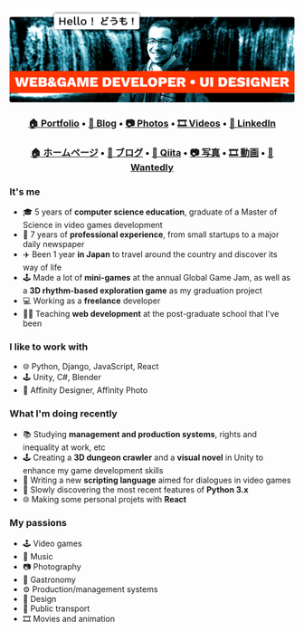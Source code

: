 ![Header](header.png)

<h3 align="center"><b><a href="https://michaelhubert.me/">🏠 Portfolio</a></b> • <b><a href="https://blog.michaelhubert.me/">📰 Blog</a></b> • <b><a href="https://www.flickr.com/people/komanaki/">📷 Photos</a></b> • <b><a href="https://vimeo.com/michaelhubert">🎞️ Videos</a></b> • <b><a href="https://www.linkedin.com/in/michaelhubertme/">👔 LinkedIn</a></b></h3>
<h3 align="center"><b><a href="https://michaelhubert.me/jp/">🏠 ホームページ</a></b> • <b><a href="https://blog.michaelhubert.me/">📰 ブログ</a></b> • <b><a href="https://qiita.com/komanaki">📰 Qiita</a></b> • <b><a href="https://www.flickr.com/people/komanaki/">📷 写真</a></b> • <b><a href="https://vimeo.com/michaelhubert">🎞️ 動画</a></b> • <b><a href="https://www.wantedly.com/id/michaelhubert">👔 Wantedly</a></b></h3>

### It's me

* 🎓 5 years of **computer science education**, graduate of a Master of Science in video games development
* 🏢 7 years of **professional experience**, from small startups to a major daily newspaper
* ✈️ Been 1 year **in Japan** to travel around the country and discover its way of life
* 🕹️ Made a lot of **mini-games** at the annual Global Game Jam, as well as a **3D rhythm-based exploration game** as my graduation project
* 💻 Working as a **freelance** developer
* 👨‍🏫 Teaching **web development** at the post-graduate school that I've been

### I like to work with

* 🌐 Python, Django, JavaScript, React
* 🕹️ Unity, C#, Blender
* 🎨 Affinity Designer, Affinity Photo

### What I'm doing recently

* 📚 Studying **management and production systems**, rights and inequality at work, etc
* 🕹️ Creating a **3D dungeon crawler** and a **visual novel** in Unity to enhance my game development skills
* 💬 Writing a new **scripting language** aimed for dialogues in video games
* 🐍 Slowly discovering the most recent features of **Python 3.x**
* 🌐 Making some personal projets with **React**

### My passions

* 🕹️ Video games
* 🎵 Music
* 📷 Photography
* 🍜 Gastronomy
* ⚙️ Production/management systems
* 🎨 Design
* 🚆 Public transport
* 🎞️ Movies and animation
